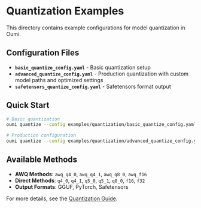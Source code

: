 # Quantization Examples

This directory contains example configurations for model quantization in Oumi.

## Configuration Files

- **`basic_quantize_config.yaml`** - Basic quantization setup
- **`advanced_quantize_config.yaml`** - Production quantization with custom model paths and optimized settings
- **`safetensors_quantize_config.yaml`** - Safetensors format output

## Quick Start

```bash
# Basic quantization
oumi quantize --config examples/quantization/basic_quantize_config.yaml

# Production configuration
oumi quantize --config examples/quantization/advanced_quantize_config.yaml
```

## Available Methods

- **AWQ Methods**: `awq_q4_0`, `awq_q4_1`, `awq_q8_0`, `awq_f16`
- **Direct Methods**: `q4_0`, `q4_1`, `q5_0`, `q5_1`, `q8_0`, `f16`, `f32`
- **Output Formats**: GGUF, PyTorch, Safetensors

For more details, see the [Quantization Guide](../../docs/quantization_guide.md).
